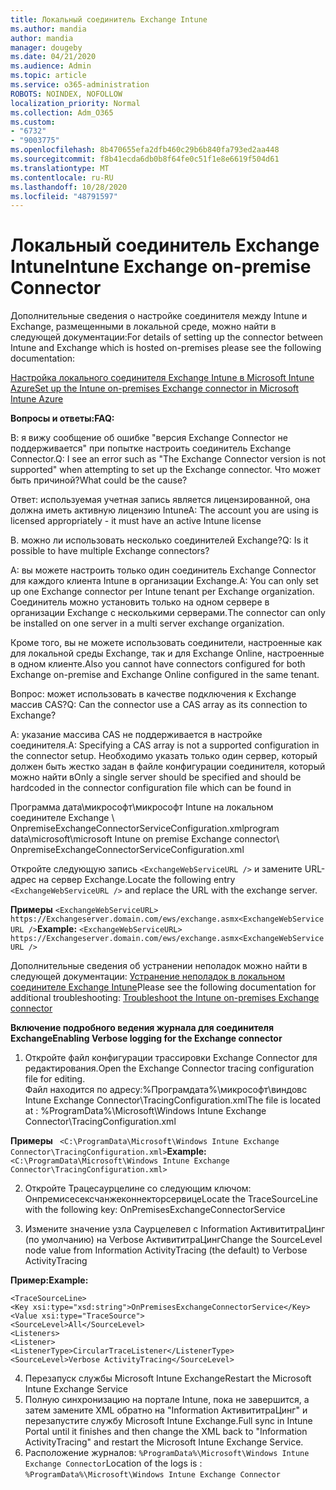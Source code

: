 ```yaml
---
title: Локальный соединитель Exchange Intune
ms.author: mandia
author: mandia
manager: dougeby
ms.date: 04/21/2020
ms.audience: Admin
ms.topic: article
ms.service: o365-administration
ROBOTS: NOINDEX, NOFOLLOW
localization_priority: Normal
ms.collection: Adm_O365
ms.custom:
- "6732"
- "9003775"
ms.openlocfilehash: 8b470655efa2dfb460c29b6b840fa793ed2aa448
ms.sourcegitcommit: f8b41ecda6db0b8f64fe0c51f1e8e6619f504d61
ms.translationtype: MT
ms.contentlocale: ru-RU
ms.lasthandoff: 10/28/2020
ms.locfileid: "48791597"
---
```

# <a name="intune-exchange-on-premise-connector"></a><span data-ttu-id="57001-102">Локальный соединитель Exchange Intune</span><span class="sxs-lookup"><span data-stu-id="57001-102">Intune Exchange on-premise Connector</span></span>

<span data-ttu-id="57001-103">Дополнительные сведения о настройке соединителя между Intune и Exchange, размещенными в локальной среде, можно найти в следующей документации:</span><span class="sxs-lookup"><span data-stu-id="57001-103">For details of setting up the connector between Intune and Exchange which is hosted on-premises please see the following documentation:</span></span>

[<span data-ttu-id="57001-104">Настройка локального соединителя Exchange Intune в Microsoft Intune Azure</span><span class="sxs-lookup"><span data-stu-id="57001-104">Set up the Intune on-premises Exchange connector in Microsoft Intune Azure</span></span>](https://docs.microsoft.com/intune/exchange-connector-install)

<span data-ttu-id="57001-105">**Вопросы и ответы:**</span><span class="sxs-lookup"><span data-stu-id="57001-105">**FAQ:**</span></span>

<span data-ttu-id="57001-106">В: я вижу сообщение об ошибке "версия Exchange Connector не поддерживается" при попытке настроить соединитель Exchange Connector.</span><span class="sxs-lookup"><span data-stu-id="57001-106">Q: I see an error such as "The Exchange Connector version is not supported" when attempting to set up the Exchange connector.</span></span> <span data-ttu-id="57001-107">Что может быть причиной?</span><span class="sxs-lookup"><span data-stu-id="57001-107">What could be the cause?</span></span>

<span data-ttu-id="57001-108">Ответ: используемая учетная запись является лицензированной, она должна иметь активную лицензию Intune</span><span class="sxs-lookup"><span data-stu-id="57001-108">A: The account you are using is licensed appropriately - it must have an active Intune license</span></span>

<span data-ttu-id="57001-109">В. можно ли использовать несколько соединителей Exchange?</span><span class="sxs-lookup"><span data-stu-id="57001-109">Q: Is it possible to have multiple Exchange connectors?</span></span>

<span data-ttu-id="57001-110">A: вы можете настроить только один соединитель Exchange Connector для каждого клиента Intune в организации Exchange.</span><span class="sxs-lookup"><span data-stu-id="57001-110">A: You can only set up one Exchange connector per Intune tenant per Exchange organization.</span></span> <span data-ttu-id="57001-111">Соединитель можно установить только на одном сервере в организации Exchange с несколькими серверами.</span><span class="sxs-lookup"><span data-stu-id="57001-111">The connector can only be installed on one server in a multi server exchange organization.</span></span>

<span data-ttu-id="57001-112">Кроме того, вы не можете использовать соединители, настроенные как для локальной среды Exchange, так и для Exchange Online, настроенные в одном клиенте.</span><span class="sxs-lookup"><span data-stu-id="57001-112">Also you cannot have connectors configured for both Exchange on-premise and Exchange Online configured in the same tenant.</span></span>

<span data-ttu-id="57001-113">Вопрос: может использовать в качестве подключения к Exchange массив CAS?</span><span class="sxs-lookup"><span data-stu-id="57001-113">Q: Can the connector use a CAS array as its connection to Exchange?</span></span>

<span data-ttu-id="57001-114">А: указание массива CAS не поддерживается в настройке соединителя.</span><span class="sxs-lookup"><span data-stu-id="57001-114">A: Specifying a CAS array is not a supported configuration in the connector setup.</span></span> <span data-ttu-id="57001-115">Необходимо указать только один сервер, который должен быть жестко задан в файле конфигурации соединителя, который можно найти в</span><span class="sxs-lookup"><span data-stu-id="57001-115">Only a single server should be specified and should be hardcoded in the connector configuration file which can be found in</span></span>

<span data-ttu-id="57001-116">Программа дата\микрософт\микрософт Intune на локальном соединителе Exchange \ OnpremiseExchangeConnectorServiceConfiguration.xml</span><span class="sxs-lookup"><span data-stu-id="57001-116">program data\microsoft\microsoft Intune on premise Exchange connector\ OnpremiseExchangeConnectorServiceConfiguration.xml</span></span>

<span data-ttu-id="57001-117">Откройте следующую запись ```<ExchangeWebServiceURL />``` и замените URL-адрес на сервер Exchange.</span><span class="sxs-lookup"><span data-stu-id="57001-117">Locate the following entry ```<ExchangeWebServiceURL />``` and replace the URL with the exchange server.</span></span>

<span data-ttu-id="57001-118">**Примеры**
```<ExchangeWebServiceURL> https://Exchangeserver.domain.com/ews/exchange.asmx<ExchangeWebServiceURL />```</span><span class="sxs-lookup"><span data-stu-id="57001-118">**Example:**
```<ExchangeWebServiceURL> https://Exchangeserver.domain.com/ews/exchange.asmx<ExchangeWebServiceURL />```</span></span>

<span data-ttu-id="57001-119">Дополнительные сведения об устранении неполадок можно найти в следующей документации: [Устранение неполадок в локальном соединителе Exchange Intune](https://support.microsoft.com/help/4471887/troubleshooting-exchange-connector-in-microsoft-intune)</span><span class="sxs-lookup"><span data-stu-id="57001-119">Please see the following documentation for additional troubleshooting: [Troubleshoot the Intune on-premises Exchange connector](https://support.microsoft.com/help/4471887/troubleshooting-exchange-connector-in-microsoft-intune)</span></span>

<span data-ttu-id="57001-120">**Включение подробного ведения журнала для соединителя Exchange**</span><span class="sxs-lookup"><span data-stu-id="57001-120">**Enabling Verbose logging for the Exchange connector**</span></span>

1. <span data-ttu-id="57001-121">Откройте файл конфигурации трассировки Exchange Connector для редактирования.</span><span class="sxs-lookup"><span data-stu-id="57001-121">Open the Exchange Connector tracing configuration file for editing.</span></span>  
<span data-ttu-id="57001-122">Файл находится по адресу:%Програмдата%\микрософт\виндовс Intune Exchange Connector\TracingConfiguration.xml</span><span class="sxs-lookup"><span data-stu-id="57001-122">The file is located at : %ProgramData%\Microsoft\Windows Intune Exchange Connector\TracingConfiguration.xml</span></span>  

<span data-ttu-id="57001-123">**Примеры**
``` <C:\ProgramData\Microsoft\Windows Intune Exchange Connector\TracingConfiguration.xml>```</span><span class="sxs-lookup"><span data-stu-id="57001-123">**Example:**
``` <C:\ProgramData\Microsoft\Windows Intune Exchange Connector\TracingConfiguration.xml>```</span></span>
  
2. <span data-ttu-id="57001-124">Откройте Трацесаурцелине со следующим ключом: Онпремисесексчанжеконнекторсервице</span><span class="sxs-lookup"><span data-stu-id="57001-124">Locate the TraceSourceLine with the following key: OnPremisesExchangeConnectorService</span></span>  
  
3. <span data-ttu-id="57001-125">Измените значение узла Саурцелевел с Information АктивититраЦинг (по умолчанию) на Verbose АктивититраЦинг</span><span class="sxs-lookup"><span data-stu-id="57001-125">Change the SourceLevel node value from Information ActivityTracing (the default) to Verbose ActivityTracing</span></span>  

<span data-ttu-id="57001-126">**Пример:**</span><span class="sxs-lookup"><span data-stu-id="57001-126">**Example:**</span></span>
```
<TraceSourceLine>  
<Key xsi:type="xsd:string">OnPremisesExchangeConnectorService</Key>  
<Value xsi:type="TraceSource">  
<SourceLevel>All</SourceLevel>  
<Listeners>  
<Listener>  
<ListenerType>CircularTraceListener</ListenerType>
<SourceLevel>Verbose ActivityTracing</SourceLevel>
```
4. <span data-ttu-id="57001-127">Перезапуск службы Microsoft Intune Exchange</span><span class="sxs-lookup"><span data-stu-id="57001-127">Restart the Microsoft Intune Exchange Service</span></span>  
5. <span data-ttu-id="57001-128">Полную синхронизацию на портале Intune, пока не завершится, а затем замените XML обратно на "Information АктивититраЦинг" и перезапустите службу Microsoft Intune Exchange.</span><span class="sxs-lookup"><span data-stu-id="57001-128">Full sync in Intune Portal until it finishes and then change the XML back to "Information ActivityTracing" and restart the Microsoft Intune Exchange Service.</span></span>  
6. <span data-ttu-id="57001-129">Расположение журналов: `%ProgramData%\Microsoft\Windows Intune Exchange Connector`</span><span class="sxs-lookup"><span data-stu-id="57001-129">Location of the logs is : `%ProgramData%\Microsoft\Windows Intune Exchange Connector`</span></span>